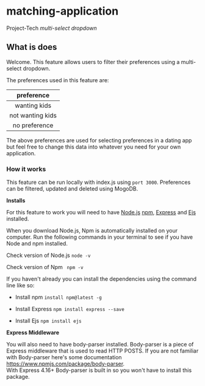 # matching-application
Project-Tech  _multi-select dropdown_

## What is does
Welcome. This feature allows users to filter their preferences using a multi-select dropdown. 

The preferences used in this feature are:

|preference|
|:------------------:|
|wanting kids|
|not wanting kids|
|no preference|

The above preferences are used for selecting preferences in a dating app but feel free to change this data into whatever you need for your own application. 

### How it works

This feature can be run locally with index.js using `port 3000`. Preferences can be filtered, updated and deleted using MogoDB.


**Installs**

For this feature to work you will need to have [Node.js][1] [npm][2], [Express][3] and [Ejs][4] installed. 

When you download Node.js, Npm is automatically installed on your computer. Run the following commands in your terminal to see if you have Node and npm installed. 

Check version of Node.js `node -v`
    
Check version of Npm ` npm -v`

If you haven't already you can install the dependencies using the command line like so:

- Install npm `install npm@latest -g`

- Install Express `npm install express --save`

- Install Ejs `npm install ejs`


**Express Middleware** 

You will also need to have body-parser installed. Body-parser is a piece of Express middleware that is used to read HTTP POSTS. If you are not familiar with Body-parser here's some documentation <https://www.npmjs.com/package/body-parser>.<br>With Express 4.16+ Body-parser is built in so you won't have to install this package. 


[1]: https://nodejs.org/en/
[2]: https://www.npmjs.com/
[3]: https://expressjs.com/
[4]: https://ejs.co/